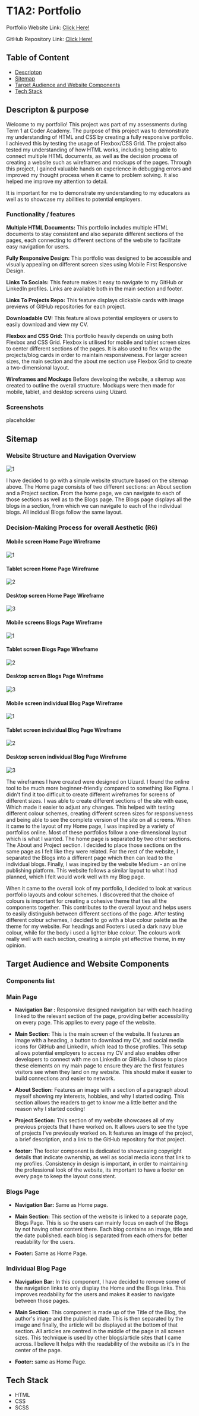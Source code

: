 # T1A2: Portfolio

Portfolio Website Link: [Click Here!](https://motech99.github.io/T1A2_Portfolio/)

GitHub Repository Link: [Click Here!](https://github.com/motech99/T1A2_Portfolio)

## Table of Content

- [Descripton](#descripton)
- [Sitemap](#sitemap)
- [Target Audience and Website Components](#target-audience-and-website-components)
- [Tech Stack](#tech-stack)

## Descripton & purpose

Welcome to my portfolio! This project was part of my assessments during Term 1 at Coder Academy. The purpose of this project was to demonstrate my understanding of HTML and CSS by creating a fully responsive portfolio. I achieved this by testing the usage of Flexbox/CSS Grid. The project also tested my understanding of how HTML works, including being able to connect multiple HTML documents, as well as the decision process of creating a website such as wireframes and mockups of the pages. Through this project, I gained valuable hands on experience in debugging errors and improved my thought process when it came to problem solving. It also helped me improve my attention to detail.

It is important for me to demonstrate my understanding to my educators as well as to showcase my abilities to potential employers.

### Functionality / features

**Multiple HTML Documents:** This portfolio includes multiple HTML documents to stay consistent and also separate different sections of the pages, each connecting to different sections of the website to facilitate easy navigation for users.

**Fully Responsive Design:** This portfolio was designed to be accessible and visually appealing on different screen sizes using Mobile First Responsive Design.

**Links To Socials:** This feature makes it easy to navigate to my GitHub or LinkedIn profiles. Links are available both in the main section and footer.

**Links To Projects Repo:** This feature displays clickable cards with image previews of GitHub repositories for each project.

**Downloadable CV:** This feature allows potential employers or users to easily download and view my CV.

**Flexbox and CSS Grid:** This portfolio heavily depends on using both Flexbox and CSS Grid. Flexbox is utilised for mobile and tablet screen sizes to center different sections of the pages. It is also used to flex wrap the projects/blog cards in order to maintain responsiveness. For larger screen sizes, the main section and the about me section use Flexbox Grid to create a two-dimensional layout.

**Wireframes and Mockups** Before developing the website, a sitemap was created to outline the overall structure. Mockups were then made for mobile, tablet, and desktop screens using Uizard.

### Screenshots

placeholder

## Sitemap

### Website Structure and Navigation Overview

![1](./docs/wireframes/Portfolio%20Sitemap.png)

I have decided to go with a simple website structure based on the sitemap above. The Home page consists of two different sections: an About section and a Project section. From the home page, we can navigate to each of those sections as well as to the Blogs page. The Blogs page displays all the blogs in a section, from which we can navigate to each of the individual blogs. All indidual Blogs follow the same layout.

### Decision-Making Process for overall Aesthetic (R6)

#### Mobile screen Home Page Wireframe

![1](./docs/wireframes/Main%20page%20Wireframe/Mobile.png)

#### Tablet screen Home Page Wireframe

![2](./docs/wireframes/Main%20page%20Wireframe/Tablet%20Screen.png)

#### Desktop screen Home Page Wireframe

![3](./docs/wireframes/Main%20page%20Wireframe/Desktop.png)

#### Mobile screens Blogs Page Wireframe

![1](./docs/wireframes/Blogs%20page%20wireframe/Mobile%20-%20Blogs%20Page.png)

#### Tablet screen Blogs Page Wireframe

![2](./docs/wireframes/Blogs%20page%20wireframe/Tablet%20-%20Blogs%20Page.png)

#### Desktop screen Blogs Page Wireframe

![3](./docs/wireframes/Blogs%20page%20wireframe/Desktop%20-%20Blogs%20Page.png)

#### Mobile screen individual Blog Page Wireframe

![1](./docs/wireframes/individual%20blog%20page/%20Mobile%20-%20individual%20Blog.png)

#### Tablet screen individual Blog Page Wireframe

![2](./docs/wireframes/individual%20blog%20page/Tablet%20-%20Individual%20Blog.png)

#### Desktop screen individual Blog Page Wireframe

![3](./docs/wireframes/individual%20blog%20page/%20Desktop%20-%20Individual%20Blog.png)

The wireframes I have created were designed on Uizard. I found the online tool to be much more beginner-friendly compared to something like Figma. I didn't find it too difficult to create different wireframes for screens of different sizes. I was able to create different sections of the site with ease, Which made it easier to adjust any changes. This helped with testing different colour schemes, creating different screen sizes for responsiveness and being able to see the complete version of the site on all screens. When it came to the layout of my Home page, I was inspired by a variety of portfolios online. Most of these portfolios follow a one-dimensional layout which is what I wanted. The home page is separated by two other sections. The About and Project section. I decided to place those sections on the same page as I felt like they were related. For the rest of the website, I separated the Blogs into a different page which then can lead to the individual blogs. Finally, I was inspired by the website Medium - an online publishing platform. This website follows a similar layout to what I had planned, which I felt would work well with my Blog page.

When it came to the overall look of my portfolio, I decided to look at various portfolio layouts and colour schemes. I discovered that the choice of colours is important for creating a cohesive theme that ties all the components together. This contributes to the overall layout and helps users to easily distinguish between different sections of the page. After testing different colour schemes, I decided to go with a blue colour palette as the theme for my website. For headings and Footers i used a dark navy blue colour, while for the body i used a lighter blue colour. The colours work really well with each section, creating a simple yet effective theme, in my opinion.

## Target Audience and Website Components

### Components list

### Main Page

- **Navigation Bar :** Responsive designed navigation bar with each heading linked to the relevant section of the page, providing better accessibility on every page. This applies to every page of the website.

- **Main Section:** This is the main screen of the website. It features an image with a heading, a button to download my CV, and social media icons for GitHub and LinkedIn, which lead to those profiles. This setup allows potential employers to access my CV and also enables other developers to connect with me on LinkedIn or GitHub. I chose to place these elements on my main page to ensure they are the first features visitors see when they land on my website. This should make it easier to build connections and easier to network.

- **About Section:** Features an image with a section of a paragraph about myself showing my interests, hobbies, and why I started coding. This section allows the readers to get to know me a little better and the reason why I started coding!

- **Project Section:** This section of my website showcases all of my previous projects that I have worked on. It allows users to see the type of projects I've previously worked on. It features an image of the project, a brief description, and a link to the GitHub repository for that project.

- **footer:** The footer component is dedicated to showcasing copyright details that indicate ownership, as well as social media icons that link to my profiles. Consistency in design is important, in order to maintaining the professional look of the website, its important to have a footer on every page to keep the layout consistent.

### Blogs Page

- **Navigation Bar:** Same as Home page.

- **Main Section:** This section of the website is linked to a separate page, Blogs Page. This is so the users can mainly focus on each of the Blogs by not having other content there. Each blog contains an image, title and the date published. each blog is separated from each others for better readability for the users.

- **Footer:** Same as Home Page.

### Individual Blog Page

- **Navigation Bar:** In this component, I have decided to remove some of the navigation links to only display the Home and the Blogs links. This improves readability for the users and makes it easier to navigate between those pages.

- **Main Section:** This component is made up of the Title of the Blog, the author's image and the published date. This is then separated by the image and finally, the article will be displayed at the bottom of that section. All articles are centred in the middle of the page in all screen sizes. This technique is used by other blogs/article sites that I came across. I believe It helps with the readability of the website as it's in the center of the page.

- **Footer:** same as Home Page.

## Tech Stack

- HTML
- CSS
- SCSS
